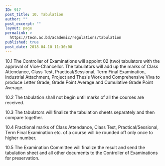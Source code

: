 ```yaml
---
ID: 917
post_title: 10. Tabulation
author: ""
post_excerpt: ""
layout: page
permalink: >
  https://tecn.ac.bd/academic/regulations/tabulation
published: true
post_date: 2018-04-10 11:30:08
---
```

10.1 The Controller of Examinations will appoint 02 (two) tabulators with the approval of Vice-Chancellor. The tabulators will add up the marks of Class Attendance, Class Test, Practical/Sessional, Term Final Examination, Industrial Attachment, Project and Thesis Work and Comprehensive Viva to produce Letter Grade, Grade Point Average and Cumulative Grade Point Average.

10.2 The tabulation shall not begin until marks of all the courses are received.

10.3 The tabulators will finalize the tabulation sheets separately and then compare together.

10.4 Fractional marks of Class Attendance, Class Test, Practical/Sessional, Term Final Examination etc. of a course will be rounded off only once to higher number.

10.5 The Examination Committee will finalize the result and send the tabulation sheet and all other documents to the Controller of Examinations for preservation.